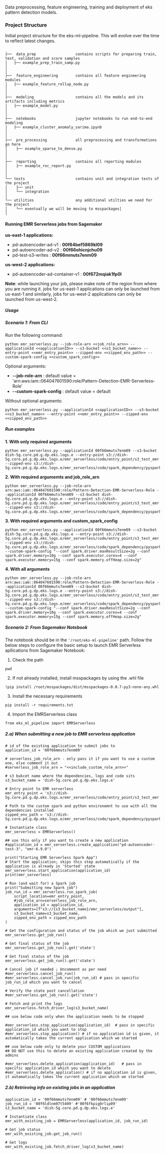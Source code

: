 Data preprocessing, feature engineering, training and deployment of eks pattern detection models.


### __Project Structure__

Initial project structure for the eks-ml-pipeline. This will evolve over the time to reflect latest changes. 

```

├──  data_prep					contains scripts for preparing train, test, validation and score samples
│   ├── example_prep_train_samp.py 
│
│
├──  feature_engineering		contains all feature engineering modules
│   ├── example_feature_rollup_node.py
│
│
├──  modeling					contains all the models and its artifacts including metrics
│   ├── example_model.py
│
│
├──  notebooks					jupyter notebooks to run end-to-end modeling
│   ├── example_cluster_anomaly_sarima.ipynb
│
│
├──  pre_processing				all preprocessing and transformations go here 
│    ├── example_sparse_to_dense.py  
│
│
├──  reporting					contains all reporting modules 
│    ├── example_roc_report.py
│
│
└── tests						contains unit and integration tests of the project
│    ├── unit
│    └── integration
│ 
└── utilities					any additional utilties we need for the project
│    └── eventually we will be moving to msspackages│  
│ 

```


#### __Running EMR Serverless jobs from Sagemaker__

__us-east-1 applications:__
* pd-autoencoder-ad-v1 : **00f64bef5869kl09**
* pd-autoencoder-ad-v2 : **00f66ohicnjchu09**
* pd-test-s3-writes : **00f66mmuts7enm09**

__us-west-2 applications:__ 
* pd-autoencoder-ad-container-v1  : **00f672mqiak1fp0l**

**Note**: while launching your job, please make note of the region from where you are running it.
jobs for us-east-1 applications can only be launched from us-east-1 and similarly, jobs for us-west-2 applications can only be launched from us-west-2. 
##### __Usage__
##### __Scenario 1: From CLI__

Run the following command:
```console
python emr_serverless.py --job-role-arn <<job_role_arn>> --applicationId <<applicationID>> --s3-bucket <<s3_bucket_name>> --entry-point <<emr_entry_point>> --zipped-env <<zipped_env_path>> --custom-spark-config <<custom_spark_config>>
```
Optional arguments:
- __--job-role-arn__    : default value = 'arn:aws:iam::064047601590:role/Pattern-Detection-EMR-Serverless-Role'
- __--custom-spark-config__   : default value = default
    
Without optional arguments:
```console
python emr_serverless.py --applicationId <<applicationID>> --s3-bucket <<s3_bucket_name>> --entry-point <<emr_entry_point>> --zipped-env <<zipped_env_path>>
```

##### __Run examples__ 

__1. With only required arguments__ 
```console
python emr_serverless.py --applicationId 00f66mmuts7enm09 --s3-bucket dish-5g.core.pd.g.dp.eks.logs.e --entry-point s3://dish-5g.core.pd.g.dp.eks.logs.e/emr_serverless/code/entry_point/s3_test_emr.py --zipped-env s3://dish-5g.core.pd.g.dp.eks.logs.e/emr_serverless/code/spark_dependency/pyspark_deps_test.tar.gz
```

__2. With required argumemts and job_role_arn__ 
```console
python emr_serverless.py --job-role-arn arn:aws:iam::064047601590:role/Pattern-Detection-EMR-Serverless-Role --applicationId 00f66mmuts7enm09 --s3-bucket dish-5g.core.pd.g.dp.eks.logs.e --entry-point s3://dish-5g.core.pd.g.dp.eks.logs.e/emr_serverless/code/entry_point/s3_test_emr.py --zipped-env s3://dish-5g.core.pd.g.dp.eks.logs.e/emr_serverless/code/spark_dependency/pyspark_deps_test.tar.gz
```

__3. With required arguments and custom_spark_config__
```console
python emr_serverless.py --applicationId 00f66mmuts7enm09 --s3-bucket dish-5g.core.pd.g.dp.eks.logs.e --entry-point s3://dish-5g.core.pd.g.dp.eks.logs.e/emr_serverless/code/entry_point/s3_test_emr.py --zipped-env s3://dish-5g.core.pd.g.dp.eks.logs.e/emr_serverless/code/spark_dependency/pyspark_deps_test.tar.gz --custom-spark-config "--conf spark.driver.maxResultSize=2g --conf spark.driver.memory=10g --conf spark.executor.cores=4 --conf spark.executor.memory=15g --conf spark.memory.offHeap.size=2g"
```

__4. With all arguments__ 
```console
python emr_serverless.py --job-role-arn arn:aws:iam::064047601590:role/Pattern-Detection-EMR-Serverless-Role --applicationId 00f66mmuts7enm09 --s3-bucket dish-5g.core.pd.g.dp.eks.logs.e --entry-point s3://dish-5g.core.pd.g.dp.eks.logs.e/emr_serverless/code/entry_point/s3_test_emr.py --zipped-env s3://dish-5g.core.pd.g.dp.eks.logs.e/emr_serverless/code/spark_dependency/pyspark_deps_test.tar.gz --custom-spark-config "--conf spark.driver.maxResultSize=2g --conf spark.driver.memory=10g --conf spark.executor.cores=4 --conf spark.executor.memory=15g --conf spark.memory.offHeap.size=2g"
```

##### __Scenario 2: From Sagemaker Notebook__

The notebook should be in the ```'/root/eks-ml-pipeline'``` path.
Follow the below steps to configure the basic setup to launch EMR Serverless apllications from Sagemaker Notebook:
1. Check the path 
```console
pwd
```
2. If not already installed, install msspackages by using the .whl file
```console
!pip install /root/msspackages/dist/msspackages-0.0.7-py3-none-any.whl
```
3. Install the necessary requirements
```console
pip install -r requirements.txt
```
4. Import the EMRServerless class
```console
from eks_ml_pipeline import EMRServerless
```
##### __2.a) When submitting a new job to EMR serverless application__
```console
# id of the existing application to submit jobs to
application_id = '00f66mmuts7enm09' 

# serverless_job_role_arn - only pass it if you want to use a custom one, else comment it out
#serverless_job_role_arn = "<<include_custom_role_arn>>"

# s3 bukcet name where the dependencies, logs and code sits
s3_bucket_name = 'dish-5g.core.pd.g.dp.eks.logs.e'

# Entry point to EMR serverless
emr_entry_point = 's3://dish-5g.core.pd.g.dp.eks.logs.e/emr_serverless/code/entry_point/s3_test_emr.py'

# Path to the custom spark and python environemnt to use with all the dependencies installed
zipped_env_path = 's3://dish-5g.core.pd.g.dp.eks.logs.e/emr_serverless/code/spark_dependency/pyspark_deps_test.tar.gz'
```

```console
# Instantiate class
emr_serverless = EMRServerless()
```
```console
## use this only if you want to create a new application
#application_id = emr_serverless.create_application("pd-autoencoder-test-3", "emr-6.9.0")
```
```console
print("Starting EMR Serverless Spark App")
# Start the application; skips this step automatically if the application is already in 'Started' state
emr_serverless.start_application(application_id)
print(emr_serverless)

# Run (and wait for) a Spark job
print("Submitting new Spark job")
job_run_id = emr_serverless.run_spark_job(
    script_location=emr_entry_point,
    #job_role_arn=serverless_job_role_arn,
    application_id = application_id,
    arguments=[f"s3://{s3_bucket_name}/emr_serverless/output"],
    s3_bucket_name=s3_bucket_name,
    zipped_env_path = zipped_env_path
)
```
```console
# Get the configuration and status of the job which we just submitted 
emr_serverless.get_job_run()

# Get final status of the job
emr_serverless.get_job_run().get('state')
```

```console
# Get final status of the job
emr_serverless.get_job_run().get('state')
```
```console
# Cancel job if needed ; Uncomment as per need
#emr_serverless.cancel_job_run()
#emr_serverless.cancel_job_run(job_run_id) # pass in specific job_run_id which you want to cancel

# Verify the state post cancellation
#emr_serverless.get_job_run().get('state')
```
```console
# Fetch and print the logs
emr_serverless.fetch_driver_log(s3_bucket_name)
```
```console
## use below code only when the application needs to be stopped

#emr_serverless.stop_application(application_id)  # pass in specific application_id which you want to stop
#emr_serverless.stop_application() # if no application id is given, it automatically takes the current application which we started 

## use below code only to delete your CUSTOM applications
## DO NOT use this to delete an existing application created by the admins 

#emr_serverless.delete_application(application_id)   # pass in specific application_id which you want to delete
#emr_serverless.delete_application() # if no application id is given, it automatically takes the current application which we started 
```

##### __2.b) Retrieving info on existing jobs in an application__

```console
application_id = '00f66mmuts7enm09' # '00f66mmuts7enm09'
job_run_id = '00f6ldlnm97t5409' #'00f6fkpig0rlip09'
s3_bucket_name = 'dish-5g.core.pd.g.dp.eks.logs.e'
```

```console
# Instantiate class
emr_with_existing_job = EMRServerless(application_id, job_run_id)

# Get job status
emr_with_existing_job.get_job_run()

# Get logs
emr_with_existing_job.fetch_driver_log(s3_bucket_name)
```

